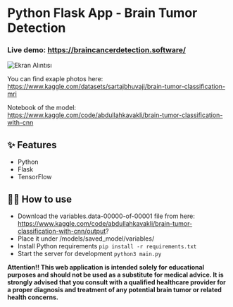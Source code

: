 # Python Flask App - Brain Tumor Detection
### Live demo: https://braincancerdetection.software/
![Ekran Alıntısı](https://github.com/abdullahkavakli/brain-cancer-detection/assets/72142708/dbe8bea3-a83b-4df2-bba1-d6ff09585da9)

You can find exaple photos here: https://www.kaggle.com/datasets/sartajbhuvaji/brain-tumor-classification-mri

Notebook of the model: https://www.kaggle.com/code/abdullahkavakli/brain-tumor-classification-with-cnn

## ✨ Features

- Python
- Flask
- TensorFlow

## 💁‍♀️ How to use
- Download the variables.data-00000-of-00001 file from here: https://www.kaggle.com/code/abdullahkavakli/brain-tumor-classification-with-cnn/output?
- Place it under /models/saved_model/variables/
- Install Python requirements `pip install -r requirements.txt`
- Start the server for development `python3 main.py`


**Attention!! This web application is intended solely for educational purposes and should not be used as a substitute for medical advice. It is strongly advised that you consult with a qualified healthcare provider for a proper diagnosis and treatment of any potential brain tumor or related health concerns.**
